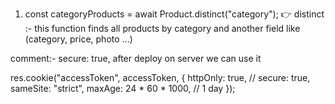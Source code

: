 1. const categoryProducts = await Product.distinct("category");
   👉 distinct :- this function finds all products by category and another field like (category, price, photo ...)



<!-- JWT -->
comment:- secure: true, after deploy on server we can use it

 res.cookie("accessToken", accessToken, {
    httpOnly: true,
    // secure: true,
    sameSite: "strict",
    maxAge: 24 * 60 * 1000, // 1 day
  });